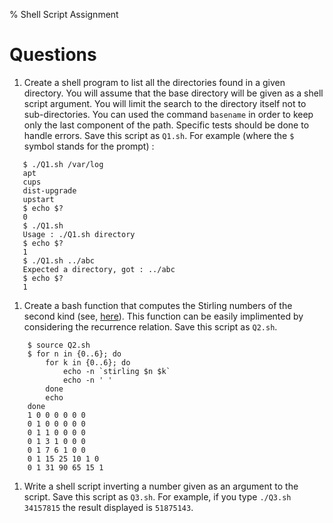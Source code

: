 % Shell Script Assignment

# Questions

1. Create a shell program to list all the directories found in a given directory. You will
   assume that the base directory will be given as a shell script argument. You will limit the
   search to the directory itself not to sub-directories. You can used the command `basename`
   in order to keep only the last component of the path. Specific tests should be done to handle
   errors. Save this script as `Q1.sh`. For example (where the `$` symbol stands for the prompt) :
```
   $ ./Q1.sh /var/log
   apt
   cups
   dist-upgrade
   upstart
   $ echo $?
   0
   $ ./Q1.sh
   Usage : ./Q1.sh directory
   $ echo $?
   1
   $ ./Q1.sh ../abc
   Expected a directory, got : ../abc
   $ echo $?
   1
```
1. Create a bash function that computes the Stirling numbers of the second kind
   (see, [here](https://en.wikipedia.org/wiki/Stirling_numbers_of_the_second_kind)). This function can be easily implimented by considering the recurrence relation. Save this script as `Q2.sh`.
```
    $ source Q2.sh
    $ for n in {0..6}; do
        for k in {0..6}; do
            echo -n `stirling $n $k`
            echo -n ' '
        done
        echo
    done
    1 0 0 0 0 0 0
    0 1 0 0 0 0 0
    0 1 1 0 0 0 0
    0 1 3 1 0 0 0
    0 1 7 6 1 0 0
    0 1 15 25 10 1 0
    0 1 31 90 65 15 1
```
1. Write a shell script inverting a number given as an argument to the script. Save this script
   as `Q3.sh`. For example, if you type `./Q3.sh 34157815` the result displayed is `51875143`.
